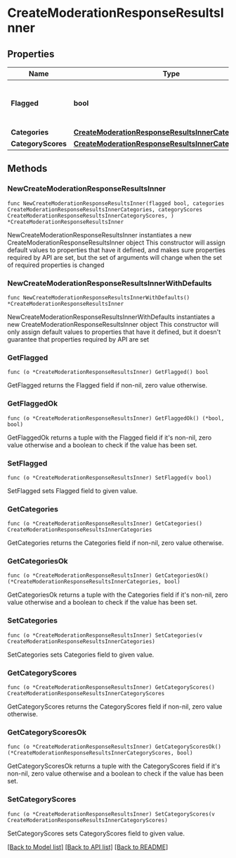 # CreateModerationResponseResultsInner

## Properties

Name | Type | Description | Notes
------------ | ------------- | ------------- | -------------
**Flagged** | **bool** | Whether any of the below categories are flagged. | 
**Categories** | [**CreateModerationResponseResultsInnerCategories**](CreateModerationResponseResultsInnerCategories.md) |  | 
**CategoryScores** | [**CreateModerationResponseResultsInnerCategoryScores**](CreateModerationResponseResultsInnerCategoryScores.md) |  | 

## Methods

### NewCreateModerationResponseResultsInner

`func NewCreateModerationResponseResultsInner(flagged bool, categories CreateModerationResponseResultsInnerCategories, categoryScores CreateModerationResponseResultsInnerCategoryScores, ) *CreateModerationResponseResultsInner`

NewCreateModerationResponseResultsInner instantiates a new CreateModerationResponseResultsInner object
This constructor will assign default values to properties that have it defined,
and makes sure properties required by API are set, but the set of arguments
will change when the set of required properties is changed

### NewCreateModerationResponseResultsInnerWithDefaults

`func NewCreateModerationResponseResultsInnerWithDefaults() *CreateModerationResponseResultsInner`

NewCreateModerationResponseResultsInnerWithDefaults instantiates a new CreateModerationResponseResultsInner object
This constructor will only assign default values to properties that have it defined,
but it doesn't guarantee that properties required by API are set

### GetFlagged

`func (o *CreateModerationResponseResultsInner) GetFlagged() bool`

GetFlagged returns the Flagged field if non-nil, zero value otherwise.

### GetFlaggedOk

`func (o *CreateModerationResponseResultsInner) GetFlaggedOk() (*bool, bool)`

GetFlaggedOk returns a tuple with the Flagged field if it's non-nil, zero value otherwise
and a boolean to check if the value has been set.

### SetFlagged

`func (o *CreateModerationResponseResultsInner) SetFlagged(v bool)`

SetFlagged sets Flagged field to given value.


### GetCategories

`func (o *CreateModerationResponseResultsInner) GetCategories() CreateModerationResponseResultsInnerCategories`

GetCategories returns the Categories field if non-nil, zero value otherwise.

### GetCategoriesOk

`func (o *CreateModerationResponseResultsInner) GetCategoriesOk() (*CreateModerationResponseResultsInnerCategories, bool)`

GetCategoriesOk returns a tuple with the Categories field if it's non-nil, zero value otherwise
and a boolean to check if the value has been set.

### SetCategories

`func (o *CreateModerationResponseResultsInner) SetCategories(v CreateModerationResponseResultsInnerCategories)`

SetCategories sets Categories field to given value.


### GetCategoryScores

`func (o *CreateModerationResponseResultsInner) GetCategoryScores() CreateModerationResponseResultsInnerCategoryScores`

GetCategoryScores returns the CategoryScores field if non-nil, zero value otherwise.

### GetCategoryScoresOk

`func (o *CreateModerationResponseResultsInner) GetCategoryScoresOk() (*CreateModerationResponseResultsInnerCategoryScores, bool)`

GetCategoryScoresOk returns a tuple with the CategoryScores field if it's non-nil, zero value otherwise
and a boolean to check if the value has been set.

### SetCategoryScores

`func (o *CreateModerationResponseResultsInner) SetCategoryScores(v CreateModerationResponseResultsInnerCategoryScores)`

SetCategoryScores sets CategoryScores field to given value.



[[Back to Model list]](../README.md#documentation-for-models) [[Back to API list]](../README.md#documentation-for-api-endpoints) [[Back to README]](../README.md)


